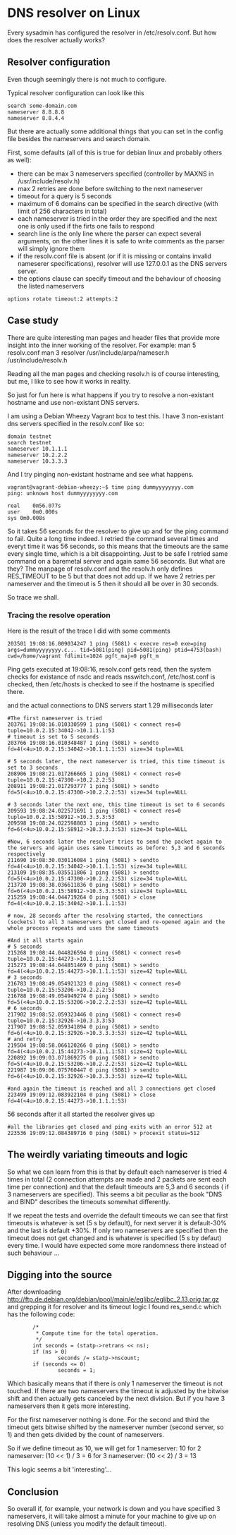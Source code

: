 # DNS resolver on Linux
Every sysadmin has configured the resolver in /etc/resolv.conf. 
But how does the resolver actually works?

## Resolver configuration
Even though seemingly there is not much to configure. 

Typical resolver configuration can look like this
```
search some-domain.com
nameserver 8.8.8.8
nameserver 8.8.4.4
```

But there are actually some additional things that you can set in the config file besides the nameservers and search domain.

First, some defaults (all of this is true for debian linux and probably others as well):

* there can be max 3 nameservers specified (controller by MAXNS in /usr/include/resolv.h)
* max 2 retries are done before switching to the next nameserver
* timeout for a query is 5 seconds
* maximum of 6 domains can be specified in the search directive (with limit of 256 characters in total)
* each nameserver is tried in the order they are specified and the next one is only used if the firts one fails to respond
* search line is the only line where the parser can expect several arguments, on the other lines it is safe to write comments as the parser will simply ignore them
* if the resolv.conf file is absent (or if it is missing or contains invalid nameserer specifications), resolver will use 127.0.0.1 as the DNS servers server.
* the options clause can specify timeout and the behaviour of choosing the listed nameservers

```options rotate timeout:2 attempts:2```

## Case study
There are quite interesting man pages and header files that provide more insight into the inner working of the resolver. For example:
man 5 resolv.conf
man 3 resolver
/usr/include/arpa/nameser.h
/usr/include/resolv.h

Reading all the man pages and checking resolv.h is of course interesting, but me, I like to see how it works in reality.

So just for fun here is what happens if you try to resolve a non-existant hostname and use non-existant DNS servers.

I am using a Debian Wheezy Vagrant box to test this.
I have 3 non-existant dns servers specified in the resolv.conf like so:
```
domain testnet
search testnet
nameserver 10.1.1.1
nameserver 10.2.2.2
nameserver 10.3.3.3
```
And I try pinging non-existant hostname and see what happens.
```
vagrant@vagrant-debian-wheezy:~$ time ping dummyyyyyyyy.com
ping: unknown host dummyyyyyyyy.com

real	0m56.077s
user	0m0.000s
sys	0m0.008s
```
So it takes 56 seconds for the resolver to give up and for the ping command to fail. Quite a long time indeed.
I retried the command several times and everyt time it was 56 seconds, so this means that the timeouts are the same every single time, which is a bit disappointing. Just to be safe I retried same command on a baremetal server and again same 56 seconds. 
But what are they? The manpage of resolv.conf and the resolv.h only defines RES_TIMEOUT to be 5 but that does not add up. If we have 2 retries per nameserver and the timeout is 5 then it should all be over in 30 seconds.

So trace we shall.

### Tracing the resolve operation
Here is the result of the trace I did with some comments

```
203501 19:08:16.009034247 1 ping (5081) < execve res=0 exe=ping args=dummyyyyyyyy.c... tid=5081(ping) pid=5081(ping) ptid=4753(bash) cwd=/home/vagrant fdlimit=1024 pgft_maj=0 pgft_m
```

Ping gets executed at  19:08:16, resolv.conf gets read, then the system checks for existance of nsdc and reads nsswitch.conf, /etc/host.conf is checked, then /etc/hosts is checked to see if the hostname is specified there.

and the actual connections to DNS servers start 1.29 milliseconds later

```
#The first nameserver is tried 
203761 19:08:16.010330599 1 ping (5081) < connect res=0 tuple=10.0.2.15:34042->10.1.1.1:53
# timeout is set to 5 seconds
203766 19:08:16.010348487 1 ping (5081) > sendto fd=4(<4u>10.0.2.15:34042->10.1.1.1:53) size=34 tuple=NUL

# 5 seconds later, the next nameserver is tried, this time timeout is set to 3 seconds
208906 19:08:21.017266665 1 ping (5081) < connect res=0 tuple=10.0.2.15:47300->10.2.2.2:53
208911 19:08:21.017293777 1 ping (5081) > sendto fd=5(<4u>10.0.2.15:47300->10.2.2.2:53) size=34 tuple=NULL

# 3 seconds later the next one, this time timeout is set to 6 seconds
209593 19:08:24.022571691 1 ping (5081) < connect res=0 tuple=10.0.2.15:58912->10.3.3.3:53
209598 19:08:24.022598803 1 ping (5081) > sendto fd=6(<4u>10.0.2.15:58912->10.3.3.3:53) size=34 tuple=NULL

#Now, 6 seconds later the resolver tries to send the packet again to the servers and again uses same timeouts as before: 5,3 and 6 seconds respectively
211690 19:08:30.030116084 1 ping (5081) > sendto fd=4(<4u>10.0.2.15:34042->10.1.1.1:53) size=34 tuple=NULL
213109 19:08:35.035511806 1 ping (5081) > sendto fd=5(<4u>10.0.2.15:47300->10.2.2.2:53) size=34 tuple=NULL
213720 19:08:38.036611836 0 ping (5081) > sendto fd=6(<4u>10.0.2.15:58912->10.3.3.3:53) size=34 tuple=NULL
215259 19:08:44.044719264 0 ping (5081) > close fd=4(<4u>10.0.2.15:34042->10.1.1.1:53)

# now, 28 seconds after the resolving started, the connections (sockets) to all 3 nameservers get closed and re-opened again and the whole process repeats and uses the same timeouts

#And it all starts again
# 5 seconds
215268 19:08:44.044826594 0 ping (5081) < connect res=0 tuple=10.0.2.15:44273->10.1.1.1:53
215273 19:08:44.044851469 0 ping (5081) > sendto fd=4(<4u>10.0.2.15:44273->10.1.1.1:53) size=42 tuple=NULL
# 3 seconds
216783 19:08:49.054921323 0 ping (5081) < connect res=0 tuple=10.0.2.15:53206->10.2.2.2:53
216788 19:08:49.054949274 0 ping (5081) > sendto fd=5(<4u>10.0.2.15:53206->10.2.2.2:53) size=42 tuple=NULL
# 6 seconds
217902 19:08:52.059323446 0 ping (5081) < connect res=0 tuple=10.0.2.15:32926->10.3.3.3:53
217907 19:08:52.059341894 0 ping (5081) > sendto fd=6(<4u>10.0.2.15:32926->10.3.3.3:53) size=42 tuple=NULL
# and retry
219504 19:08:58.066120266 0 ping (5081) > sendto fd=4(<4u>10.0.2.15:44273->10.1.1.1:53) size=42 tuple=NULL
220892 19:09:03.071869275 0 ping (5081) > sendto fd=5(<4u>10.0.2.15:53206->10.2.2.2:53) size=42 tuple=NULL
221987 19:09:06.075760447 0 ping (5081) > sendto fd=6(<4u>10.0.2.15:32926->10.3.3.3:53) size=42 tuple=NULL

#and again the timeout is reached and all 3 connections get closed
223499 19:09:12.083922104 0 ping (5081) > close fd=4(<4u>10.0.2.15:44273->10.1.1.1:53)
```

56 seconds after it all started the resolver gives up
```
#all the libraries get closed and ping exits with an error 512 at 
223536 19:09:12.084389716 0 ping (5081) > procexit status=512
```

## The weirdly variating timeouts and logic

So what we can learn from this is that by default each nameserver is tried 4 times in total (2 connection attempts are made and 2 packets are sent each time per connection) and that the default timeouts are 5,3 and 6 seconds ( if 3 nameservers are specified).
This seems a bit peculiar as the book "DNS and BIND" describes the timeouts somewhat differently.

If we repeat the tests and override the default timeouts we can see that first timeouts is whatever is set (5 s by default), for next server it is default-30% and the last is default +30%. 
If only two nameservers are specified then the timeout does not get changed and is whatever is specified (5 s by defaut) every time.
I would have expected some more randomness there instead of such behaviour ...

## Digging into the source
After downloading http://ftp.de.debian.org/debian/pool/main/e/eglibc/eglibc_2.13.orig.tar.gz and grepping it for resolver and its timeout logic I found
res_send.c which has the following code:
```
        /*
         * Compute time for the total operation.
         */
        int seconds = (statp->retrans << ns);
        if (ns > 0)
                seconds /= statp->nscount;
        if (seconds <= 0)
                seconds = 1;
```
Which basically means that if there is only 1 nameserver the timeout is not touched.
If there are two nameservers the timeout is adjusted by the bitwise shift and then actually gets canceled by the next division.
But if you have 3 nameservers then it gets more interesting.

For the first nameserver nothing is done.
For the second and third the timeout gets bitwise shifted by the nameserver number (second server, so 1) and then gets divided by the count of nameservers.

So if we define timeout as 10, we will get
for 1 nameserver: 10
for 2 nameserver: (10 << 1) / 3 = 6
for 3 nameserver: (10 << 2) / 3 = 13

This logic seems a bit 'interesting'...

## Conclusion
So overall if, for example, your network is down and you have specified 3 nameservers, it will take almost a minute for your machine to give up on resolving DNS (unless you modify the default timeout).


